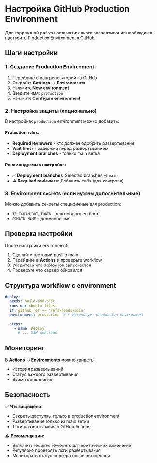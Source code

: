 # Настройка GitHub Production Environment

Для корректной работы автоматического развертывания необходимо настроить Production Environment в GitHub.

## Шаги настройки

### 1. Создание Production Environment

1. Перейдите в ваш репозиторий на GitHub
2. Откройте **Settings** → **Environments**
3. Нажмите **New environment**
4. Введите имя: `production`
5. Нажмите **Configure environment**

### 2. Настройка защиты (опционально)

В настройках `production` environment можно добавить:

#### Protection rules:
- **Required reviewers** - кто должен одобрить развертывание
- **Wait timer** - задержка перед развертыванием
- **Deployment branches** - только main ветка

#### Рекомендуемые настройки:
- ✅ **Deployment branches**: Selected branches → `main`
- ⚠️ **Required reviewers**: Добавить себя (для контроля)

### 3. Environment secrets (если нужны дополнительные)

Можно добавить секреты специфичные для production:
- `TELEGRAM_BOT_TOKEN` - для продакшен бота
- `DOMAIN_NAME` - доменное имя

## Проверка настройки

После настройки environment:

1. Сделайте тестовый push в main
2. Перейдите в **Actions** и проверьте workflow
3. Убедитесь что deploy job запускается
4. Проверьте что сервер обновился

## Структура workflow с environment

```yaml
deploy:
  needs: build-and-test
  runs-on: ubuntu-latest
  if: github.ref == 'refs/heads/main'
  environment: production  # ← Использует production environment
  
  steps:
    - name: Deploy
      # ... SSH действия
```

## Мониторинг

В **Actions** → **Environments** можно увидеть:
- История развертываний
- Статус каждого развертывания
- Время выполнения

## Безопасность

✅ **Что защищено:**
- Секреты доступны только в production environment
- Развертывание только из main ветки
- Логи развертывания в GitHub Actions

⚠️ **Рекомендации:**
- Включить required reviewers для критических изменений
- Регулярно проверять логи развертывания
- Мониторить статус сервера после автодеплоя